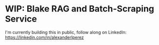 # WIP: Blake RAG and Batch-Scraping Service

I'm currently building this in public, follow along on LinkedIn: 
https://linkedin.com/in/alexanderlperez
